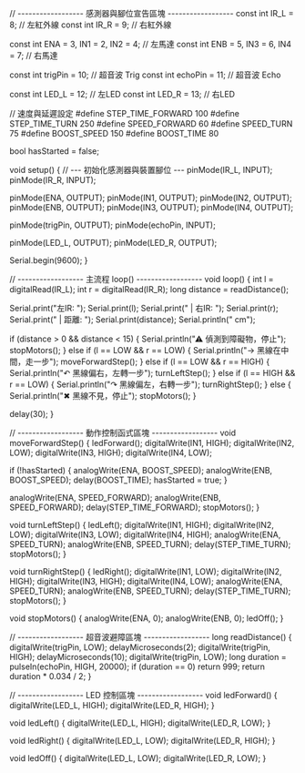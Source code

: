// ------------------ 感測器與腳位宣告區塊 ------------------
const int IR_L = 8;   // 左紅外線
const int IR_R = 9;   // 右紅外線

const int ENA = 3, IN1 = 2, IN2 = 4;  // 左馬達
const int ENB = 5, IN3 = 6, IN4 = 7;  // 右馬達

const int trigPin = 10;  // 超音波 Trig
const int echoPin = 11;  // 超音波 Echo

const int LED_L = 12;  // 左LED
const int LED_R = 13;  // 右LED

// 速度與延遲設定
#define STEP_TIME_FORWARD   100
#define STEP_TIME_TURN      250
#define SPEED_FORWARD        60
#define SPEED_TURN           75
#define BOOST_SPEED         150
#define BOOST_TIME           80

bool hasStarted = false;

void setup() {
  // --- 初始化感測器與裝置腳位 ---
  pinMode(IR_L, INPUT); pinMode(IR_R, INPUT);

  pinMode(ENA, OUTPUT); pinMode(IN1, OUTPUT); pinMode(IN2, OUTPUT);
  pinMode(ENB, OUTPUT); pinMode(IN3, OUTPUT); pinMode(IN4, OUTPUT);

  pinMode(trigPin, OUTPUT); pinMode(echoPin, INPUT);

  pinMode(LED_L, OUTPUT); pinMode(LED_R, OUTPUT);

  Serial.begin(9600);
}

// ------------------ 主流程 loop() ------------------
void loop() {
  int l = digitalRead(IR_L);
  int r = digitalRead(IR_R);
  long distance = readDistance();

  Serial.print("左IR: "); Serial.print(l);
  Serial.print(" | 右IR: "); Serial.print(r);
  Serial.print(" | 距離: "); Serial.print(distance); Serial.println(" cm");

  if (distance > 0 && distance < 15) {
    Serial.println("⚠ 偵測到障礙物，停止");
    stopMotors();
  }
  else if (l == LOW && r == LOW) {
    Serial.println("→ 黑線在中間，走一步");
    moveForwardStep();
  }
  else if (l == LOW && r == HIGH) {
    Serial.println("↶ 黑線偏右，左轉一步");
    turnLeftStep();
  }
  else if (l == HIGH && r == LOW) {
    Serial.println("↷ 黑線偏左，右轉一步");
    turnRightStep();
  }
  else {
    Serial.println("✖ 黑線不見，停止");
    stopMotors();
  }

  delay(30);
}

// ------------------ 動作控制函式區塊 ------------------
void moveForwardStep() {
  ledForward();
  digitalWrite(IN1, HIGH); digitalWrite(IN2, LOW);
  digitalWrite(IN3, HIGH); digitalWrite(IN4, LOW);

  if (!hasStarted) {
    analogWrite(ENA, BOOST_SPEED);
    analogWrite(ENB, BOOST_SPEED);
    delay(BOOST_TIME);
    hasStarted = true;
  }

  analogWrite(ENA, SPEED_FORWARD);
  analogWrite(ENB, SPEED_FORWARD);
  delay(STEP_TIME_FORWARD);
  stopMotors();
}

void turnLeftStep() {
  ledLeft();
  digitalWrite(IN1, HIGH); digitalWrite(IN2, LOW);
  digitalWrite(IN3, LOW);  digitalWrite(IN4, HIGH);
  analogWrite(ENA, SPEED_TURN);
  analogWrite(ENB, SPEED_TURN);
  delay(STEP_TIME_TURN);
  stopMotors();
}

void turnRightStep() {
  ledRight();
  digitalWrite(IN1, LOW);  digitalWrite(IN2, HIGH);
  digitalWrite(IN3, HIGH); digitalWrite(IN4, LOW);
  analogWrite(ENA, SPEED_TURN);
  analogWrite(ENB, SPEED_TURN);
  delay(STEP_TIME_TURN);
  stopMotors();
}

void stopMotors() {
  analogWrite(ENA, 0);
  analogWrite(ENB, 0);
  ledOff();
}

// ------------------ 超音波避障區塊 ------------------
long readDistance() {
  digitalWrite(trigPin, LOW);
  delayMicroseconds(2);
  digitalWrite(trigPin, HIGH);
  delayMicroseconds(10);
  digitalWrite(trigPin, LOW);
  long duration = pulseIn(echoPin, HIGH, 20000);
  if (duration == 0) return 999;
  return duration * 0.034 / 2;
}

// ------------------ LED 控制區塊 ------------------
void ledForward() {
  digitalWrite(LED_L, HIGH);
  digitalWrite(LED_R, HIGH);
}

void ledLeft() {
  digitalWrite(LED_L, HIGH);
  digitalWrite(LED_R, LOW);
}

void ledRight() {
  digitalWrite(LED_L, LOW);
  digitalWrite(LED_R, HIGH);
}

void ledOff() {
  digitalWrite(LED_L, LOW);
  digitalWrite(LED_R, LOW);
}
